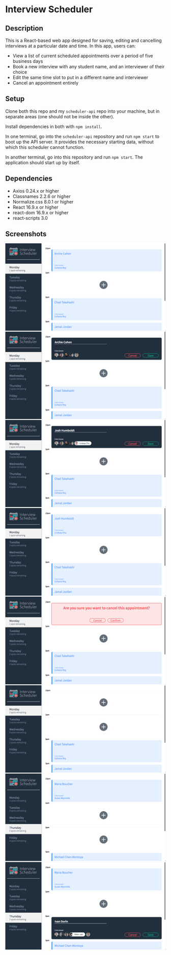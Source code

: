 # Interview Scheduler

## Description

This is a React-based web app designed for saving, editing and cancelling interviews at a particular date and time. In this app, users can:

- View a list of current scheduled appointments over a period of five business days
- Book a new interview with any student name, and an interviewer of their choice
- Edit the same time slot to put in a different name and interviewer
- Cancel an appointment entirely

## Setup

Clone both this repo and my `scheduler-api` repo into your machine, but in separate areas (one should not be inside the other).

Install dependencies in both with `npm install`.

In one terminal, go into the `scheduler-api` repository and run `npm start` to boot up the API server. It provides the necessary starting data, without which this scheduler cannot function.

In another terminal, go into this repository and run `npm start`. The application should start up by itself.

## Dependencies

- Axios 0.24.x or higher
- Classnames 2.2.6 or higher
- Normalize.css 8.0.1 or higher
- React 16.9.x or higher
- react-dom 16.9.x or higher
- react-scripts 3.0

## Screenshots

!["Initial appearance of the app"](https://github.com/stephkri/scheduler/blob/master/screenshots/01init.png)
!["What the user sees when the edit button is clicked"](https://github.com/stephkri/scheduler/blob/master/screenshots/02editinit.png)
!["New values entered into edit form"](https://github.com/stephkri/scheduler/blob/master/screenshots/03editnew.png)
!["Successfully edited the appointment"](https://github.com/stephkri/scheduler/blob/master/screenshots/04shownew.png)
!["Confirm message, asking if you're sure you want to delete this"](https://github.com/stephkri/scheduler/blob/master/screenshots/05confirm.png)
!["Successfully deleted the appointment"](https://github.com/stephkri/scheduler/blob/master/screenshots/06deleted.png)
!["Showing other appointments in a different day"](https://github.com/stephkri/scheduler/blob/master/screenshots/07diffday.png)
!["Creating a new appointment"](https://github.com/stephkri/scheduler/blob/master/screenshots/08create.png)